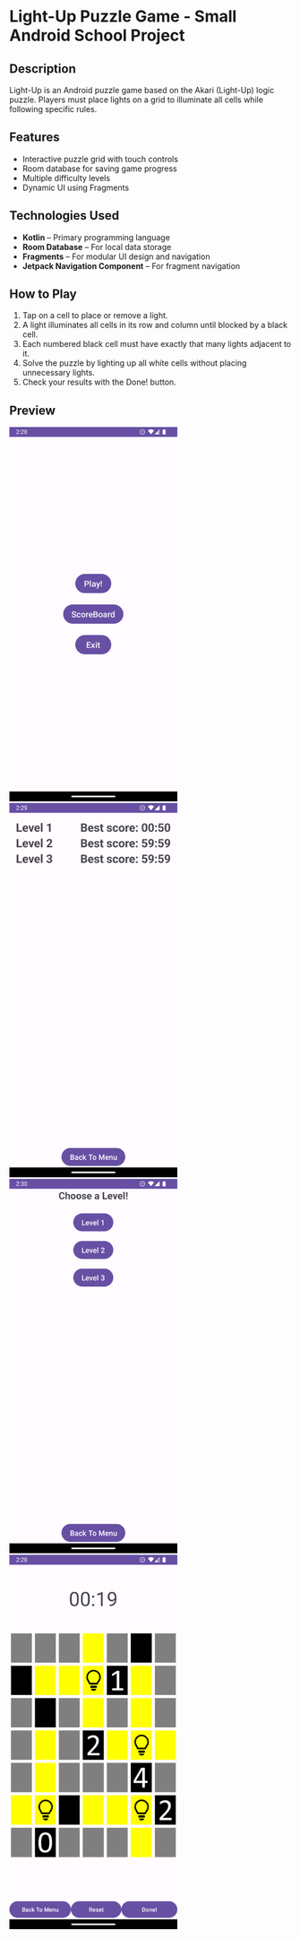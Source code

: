 # Light-Up Puzzle Game - Small Android School Project

## Description
Light-Up is an Android puzzle game based on the Akari (Light-Up) logic puzzle. Players must place lights on a grid to illuminate all cells while following specific rules.

## Features
- Interactive puzzle grid with touch controls
- Room database for saving game progress
- Multiple difficulty levels
- Dynamic UI using Fragments
  
## Technologies Used
- **Kotlin** – Primary programming language
- **Room Database** – For local data storage
- **Fragments** – For modular UI design and navigation
- **Jetpack Navigation Component** – For fragment navigation

## How to Play
1. Tap on a cell to place or remove a light.
2. A light illuminates all cells in its row and column until blocked by a black cell.
3. Each numbered black cell must have exactly that many lights adjacent to it.
4. Solve the puzzle by lighting up all white cells without placing unnecessary lights.
5. Check your results with the Done! button.

## Preview

<img src="./images/menu.png" alt="Preview" width="300">
<img src="./images/scoreboard.png" alt="Preview" width="300">
<img src="./images/lvlselect.png" alt="Preview" width="300">
<img src="./images/game.png" alt="Preview" width="300">

